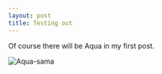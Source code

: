 ```yaml
---
layout: post
title: Testing out
---
```


Of course there will be Aqua in my first post.

![Aqua-sama](https://i.redd.it/kvw588demep21.png)
